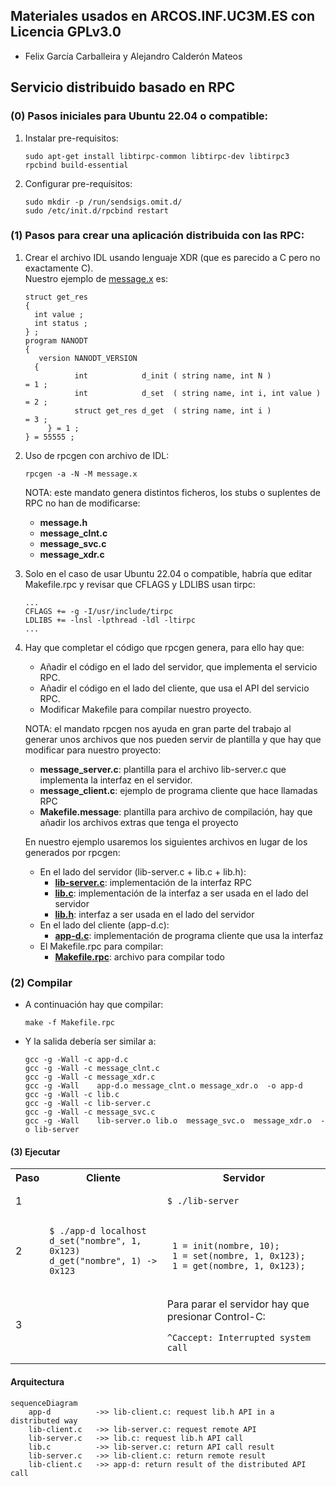 ## Materiales usados en ARCOS.INF.UC3M.ES con Licencia GPLv3.0
  * Felix García Carballeira y Alejandro Calderón Mateos

## Servicio distribuido basado en RPC

### (0) Pasos iniciales para Ubuntu 22.04 o compatible:

  1) Instalar pre-requisitos:
     ```
     sudo apt-get install libtirpc-common libtirpc-dev libtirpc3  rpcbind build-essential  
     ```
  2) Configurar pre-requisitos:
     ```
     sudo mkdir -p /run/sendsigs.omit.d/
     sudo /etc/init.d/rpcbind restart
     ```

### (1) Pasos para crear una aplicación distribuida con las RPC:

  1) Crear el archivo IDL usando lenguaje XDR (que es parecido a C pero no exactamente C). \
     Nuestro ejemplo de [message.x](message.x) es:
     ```
     struct get_res 
     {
       int value ;
       int status ;
     } ;
     program NANODT
     {
      	version NANODT_VERSION
       {
		        int            d_init ( string name, int N )            = 1 ;
		        int            d_set  ( string name, int i, int value ) = 2 ;
		        struct get_res d_get  ( string name, int i )            = 3 ;
	      } = 1 ;
     } = 55555 ;
     ```

  2) Uso de rpcgen con archivo de IDL:
     ```
     rpcgen -a -N -M message.x
     ```
     NOTA: este mandato genera distintos ficheros, los stubs o suplentes de RPC no han de modificarse:
     * **message.h**
     * **message_clnt.c**
     * **message_svc.c**
     * **message_xdr.c**

  3) Solo en el caso de usar Ubuntu 22.04 o compatible, habría que editar Makefile.rpc y revisar que CFLAGS y LDLIBS usan tirpc:
     ```
     ...
     CFLAGS += -g -I/usr/include/tirpc
     LDLIBS += -lnsl -lpthread -ldl -ltirpc
     ...
     ```

  4) Hay que completar el código que rpcgen genera, para ello hay que:
     * Añadir el código en el lado del servidor, que implementa el servicio RPC.
     * Añadir el código en el lado del cliente, que usa el API del servicio RPC.
     * Modificar Makefile para compilar nuestro proyecto.

     NOTA: el mandato rpcgen nos ayuda en gran parte del trabajo al generar unos archivos que nos pueden servir de plantilla y que hay que modificar para nuestro proyecto:
     * **message_server.c**: plantilla para el archivo lib-server.c que implementa la interfaz en el servidor.
     * **message_client.c**: ejemplo de programa cliente que hace llamadas RPC
     * **Makefile.message**: plantilla para archivo de compilación, hay que añadir los archivos extras que tenga el proyecto

     En nuestro ejemplo usaremos los siguientes archivos en lugar de los generados por rpcgen:
     * En el lado del servidor (lib-server.c + lib.c + lib.h):
       * **[lib-server.c](lib-server.c)**: implementación de la interfaz RPC
       * **[lib.c](lib.c)**: implementación de la interfaz a ser usada en el lado del servidor
       * **[lib.h](lib.h)**: interfaz a ser usada en el lado del servidor
     * En el lado del cliente (app-d.c):
       * **[app-d.c](app-d.c)**: implementación de programa cliente que usa la interfaz
     * El Makefile.rpc para compilar:
       * **[Makefile.rpc](Makefile.rpc)**: archivo para compilar todo


### (2) Compilar

* A continuación hay que compilar:
  ```
  make -f Makefile.rpc
  ```

* Y la salida debería ser similar a:
  ```
  gcc -g -Wall -c app-d.c
  gcc -g -Wall -c message_clnt.c
  gcc -g -Wall -c message_xdr.c
  gcc -g -Wall    app-d.o message_clnt.o message_xdr.o  -o app-d 
  gcc -g -Wall -c lib.c
  gcc -g -Wall -c lib-server.c
  gcc -g -Wall -c message_svc.c
  gcc -g -Wall    lib-server.o lib.o  message_svc.o  message_xdr.o  -o lib-server 
  ```

#### (3) Ejecutar

<html>
<table>
<tr><th>Paso</th><th>Cliente</th><th>Servidor</th></tr>
<tr>
<td>1</td>
<td></td>
<td>

```
$ ./lib-server
```

</td>
</tr>

<tr>
<td>2</td>
<td>

```
$ ./app-d localhost
d_set("nombre", 1, 0x123)
d_get("nombre", 1) -> 0x123
```

</td>
<td>

```

 1 = init(nombre, 10);
 1 = set(nombre, 1, 0x123);
 1 = get(nombre, 1, 0x123);
```

</td>
</tr>

<tr>
<td>3</td>
<td></td>
<td>

Para parar el servidor hay que presionar Control-C:

```
^Caccept: Interrupted system call
```

</td>
</tr>
</table>
</html>


#### Arquitectura

```mermaid
sequenceDiagram
    app-d          ->> lib-client.c: request lib.h API in a distributed way
    lib-client.c   ->> lib-server.c: request remote API
    lib-server.c   ->> lib.c: request lib.h API call
    lib.c          ->> lib-server.c: return API call result
    lib-server.c   ->> lib-client.c: return remote result
    lib-client.c   ->> app-d: return result of the distributed API call
```

